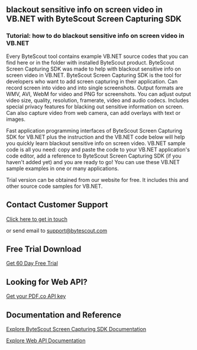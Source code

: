 ## blackout sensitive info on screen video in VB.NET with ByteScout Screen Capturing SDK

### Tutorial: how to do blackout sensitive info on screen video in VB.NET

Every ByteScout tool contains example VB.NET source codes that you can find here or in the folder with installed ByteScout product. ByteScout Screen Capturing SDK was made to help with blackout sensitive info on screen video in VB.NET. ByteScout Screen Capturing SDK is the tool for developers who want to add screen capturing in their application. Can record screen into video and into single screenshots. Output formats are WMV, AVI, WebM for video and PNG for screenshots. You can adjust output video size, quality, resolution, framerate, video and audio codecs. Includes special privacy features for blacking out sensitive information on screen. Can also capture video from web camera, can add overlays with text or images.

Fast application programming interfaces of ByteScout Screen Capturing SDK for VB.NET plus the instruction and the VB.NET code below will help you quickly learn blackout sensitive info on screen video. VB.NET sample code is all you need: copy and paste the code to your VB.NET application's code editor, add a reference to ByteScout Screen Capturing SDK (if you haven't added yet) and you are ready to go! You can use these VB.NET sample examples in one or many applications.

Trial version can be obtained from our website for free. It includes this and other source code samples for VB.NET.

## Contact Customer Support

[Click here to get in touch](https://bytescout.zendesk.com/hc/en-us/requests/new?subject=ByteScout%20Screen%20Capturing%20SDK%20Question)

or send email to [support@bytescout.com](mailto:support@bytescout.com?subject=ByteScout%20Screen%20Capturing%20SDK%20Question) 

## Free Trial Download

[Get 60 Day Free Trial](https://bytescout.com/download/web-installer?utm_source=github-readme)

## Looking for Web API? 

[Get your PDF.co API key](https://pdf.co/documentation/api?utm_source=github-readme)

## Documentation and Reference

[Explore ByteScout Screen Capturing SDK Documentation](https://bytescout.com/documentation/index.html?utm_source=github-readme)

[Explore Web API Documentation](https://pdf.co/documentation/api?utm_source=github-readme)